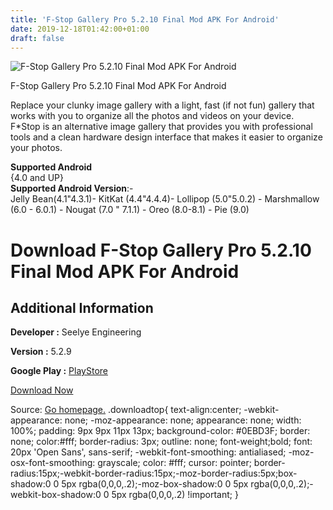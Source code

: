 ```yaml
---
title: 'F-Stop Gallery Pro 5.2.10 Final Mod APK For Android'
date: 2019-12-18T01:42:00+01:00
draft: false
---
```


![F-Stop Gallery Pro 5.2.10 Final Mod APK For Android](https://i1.wp.com/apkhome.net/wp-content/uploads/2019/12/F-Stop-Gallery-Pro-5.2.10-Final-Mod.png "F-Stop Gallery Pro 5.2.10 Final Mod APK For Android")

  

F-Stop Gallery Pro 5.2.10 Final Mod APK For Android

Replace your clunky image gallery with a light, fast (if not fun) gallery that works with you to organize all the photos and videos on your device. F\*Stop is an alternative image gallery that provides you with professional tools and a clean hardware design interface that makes it easier to organize your photos.

**Supported Android**  
{4.0 and UP}  
**Supported Android Version**:-  
Jelly Bean(4.1"4.3.1)- KitKat (4.4"4.4.4)- Lollipop (5.0"5.0.2) - Marshmallow (6.0 - 6.0.1) - Nougat (7.0 " 7.1.1) - Oreo (8.0-8.1) - Pie (9.0)

Download F-Stop Gallery Pro 5.2.10 Final Mod APK For Android
============================================================

Additional Information
----------------------

**Developer :** Seelye Engineering

**Version :** 5.2.9

**Google Play :** [PlayStore](https://play.google.com/store/apps/details?id=com.fstop.photo)

  

[Download Now](https://store4app.co/post/f-stop-gallery-pro-5-2-10-final-mod-apk-for-android_1576604668)

  
Source: [Go homepage.](https://store4app.co/post/f-stop-gallery-pro-5-2-10-final-mod-apk-for-android_1576604668) .downloadtop{ text-align:center; -webkit-appearance: none; -moz-appearance: none; appearance: none; width: 100%; padding: 9px 9px 11px 13px; background-color: #0EBD3F; border: none; color:#fff; border-radius: 3px; outline: none; font-weight;bold; font: 20px 'Open Sans', sans-serif; -webkit-font-smoothing: antialiased; -moz-osx-font-smoothing: grayscale; color: #fff; cursor: pointer; border-radius:15px;-webkit-border-radius:15px;-moz-border-radius:5px;box-shadow:0 0 5px rgba(0,0,0,.2);-moz-box-shadow:0 0 5px rgba(0,0,0,.2);-webkit-box-shadow:0 0 5px rgba(0,0,0,.2) !important; }